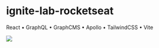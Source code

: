 # ignite-lab-rocketseat

React • GraphQL • GraphCMS • Apollo • TailwindCSS • Vite

<p aling="center"><image src="image/wallpaper.png"></p>
